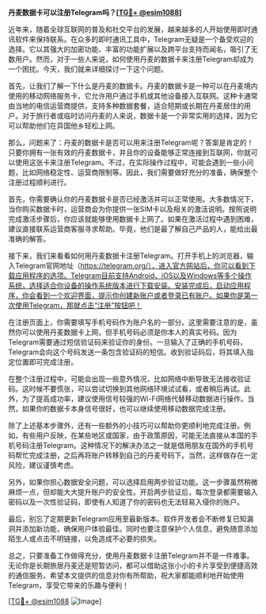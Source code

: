 **丹麦数据卡可以注册Telegram吗？[[TG💪+ @esim1088](https://t.me/s/esim1088)]**

近年来，随着全球互联网的普及和社交平台的发展，越来越多的人开始使用即时通讯软件来保持联系。在众多的即时通讯工具中，Telegram无疑是一个备受欢迎的选择。它以其强大的加密功能、丰富的功能扩展以及跨平台支持而闻名，吸引了无数用户。然而，对于一些人来说，如何使用丹麦的数据卡来注册Telegram却成为一个困扰。今天，我们就来详细探讨一下这个问题。

首先，让我们了解一下什么是丹麦的数据卡。丹麦的数据卡是一种可以在丹麦境内使用的移动网络服务卡，它允许用户通过手机或其他设备接入互联网。这种卡通常由当地的电信运营商提供，支持多种数据套餐，适合短期或长期在丹麦居住的用户。对于旅行者或临时访问丹麦的人来说，数据卡是一个非常实用的选择，因为它可以帮助他们在异国他乡轻松上网。

那么，问题来了：丹麦的数据卡是否可以用来注册Telegram呢？答案是肯定的！只要你拥有一张有效的丹麦数据卡，并且你的设备能够正常连接到互联网，你就可以使用这张卡来注册Telegram。不过，在实际操作过程中，可能会遇到一些小问题，比如网络稳定性、运营商限制等。因此，我们需要做好充分的准备，确保整个注册过程顺利进行。

首先，你需要确认你的丹麦数据卡是否已经激活并可以正常使用。大多数情况下，当你购买数据卡时，运营商会为你提供一张SIM卡以及相关的激活说明。按照说明完成激活步骤后，你应该就能够使用数据卡上网了。如果在激活过程中遇到困难，建议直接联系运营商客服寻求帮助。毕竟，他们是最了解自己产品的人，能给出最准确的解答。

接下来，我们来看看如何用丹麦数据卡注册Telegram。打开手机上的浏览器，输入Telegram官网地址（https://telegram.org/），进入官方网站后，你可以看到下载应用程序的选项。Telegram目前支持Android、iOS以及Windows等多个操作系统，选择适合你设备的操作系统版本进行下载安装。安装完成后，启动应用程序，你会看到一个欢迎界面，提示你创建新账户或者登录已有账户。如果你是第一次使用Telegram，那就点击“注册”按钮吧！

在注册页面上，你需要填写手机号码作为账户名的一部分。这里需要注意的是，虽然你可以使用丹麦数据卡上网，但手机号码必须是你本人的真实号码。因为Telegram需要通过短信验证码来验证你的身份。一旦输入了正确的手机号码，Telegram会向这个号码发送一条包含验证码的短信。收到验证码后，将其填入指定位置即可完成注册。

在整个注册过程中，可能会出现一些意外情况，比如网络中断导致无法接收验证码。这时候不要慌张，可以尝试切换到其他网络环境试试看，或者稍后再试。此外，为了提高成功率，建议使用信号较强的Wi-Fi网络代替移动数据进行操作。当然，如果你的数据卡本身信号很好，也可以继续使用移动数据完成注册。

除了上述基本步骤外，还有一些额外的小技巧可以帮助你更顺利地完成注册。例如，有些用户反映，在某些地区或国家，由于政策原因，可能无法直接从本国的手机号码注册Telegram。这种情况下的解决办法之一就是借用朋友在国外的手机号码帮忙完成注册，之后再将账户转移到自己的丹麦号码下。当然，这样做存在一定风险，建议谨慎考虑。

另外，如果你担心数据安全问题，可以选择启用两步验证功能。这一步骤虽然稍微麻烦一点，但却能大大提升账户的安全性。开启两步验证后，每次登录都需要输入密码以及一次性验证码，即使有人知道了你的密码也无法轻易入侵你的账户。

最后，别忘了定期更新Telegram应用至最新版本。软件开发者会不断修复已知漏洞并添加新功能，确保用户体验最佳。同时也要注意保护个人信息，避免随意添加陌生人或点击不明链接，以免造成不必要的损失。

总之，只要准备工作做得充分，使用丹麦数据卡注册Telegram并不是一件难事。无论你是长期旅居丹麦还是短暂访问，都可以借助这张小小的卡片享受到便捷高效的通信服务。希望本文提供的信息对你有所帮助，祝大家都能顺利地开始使用Telegram，享受它带来的乐趣与便利！

[[TG💪+ @esim1088](https://t.me/s/esim1088) ![Image](https://i.postimg.cc/4NQfJmqS/Snipaste-2025-05-13-00-14-12.png)]